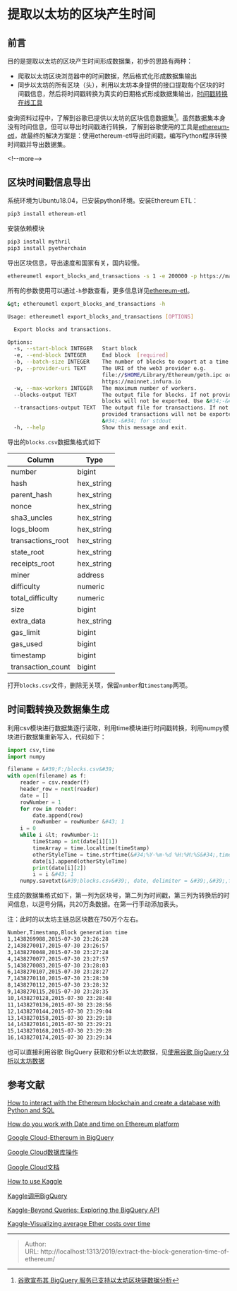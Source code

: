 # 提取以太坊的区块产生时间


## 前言

目的是提取以太坊的区块产生时间形成数据集，初步的思路有两种：

- 爬取以太坊区块浏览器中的时间数据，然后格式化形成数据集输出
- 同步以太坊的所有区块（头），利用以太坊本身提供的接口提取每个区块的时间戳信息，然后将时间戳转换为真实的日期格式形成数据集输出，[时间戳转换在线工具](&lt;https://tool.lu/timestamp/&gt;)

查询资料过程中，了解到谷歌已提供以太坊的区块信息数据集[^Bigquery]。虽然数据集本身没有时间信息，但可以导出时间戳进行转换，了解到谷歌使用的工具是[ethereum-etl](&lt;https://github.com/blockchain-etl/ethereum-etl#blockscsv&gt;)，故最终的解决方案是：使用ethereum-etl导出时间戳，编写Python程序转换时间戳并导出数据集。

[^Bigquery]:[谷歌宣布其 BigQuery 服务已支持以太坊区块链数据分析](&lt;https://www.infoq.cn/article/ethereum-bigquery-public-dataset-smart-contract-analytics&gt;)

&lt;!--more--&gt;

## 区块时间戳信息导出

系统环境为Ubuntu18.04，已安装python环境。安装Ethereum ETL：

```bash
pip3 install ethereum-etl
```

安装依赖模块

```bash
pip3 install mythril
pip3 install pyetherchain
```

导出区块信息，导出速度和国家有关，国内较慢。

```bash
ethereumetl export_blocks_and_transactions -s 1 -e 200000 -p https://mainnet.infura.io -b 100 -w 3 --blocks-output blocks.csv
```

所有的参数使用可以通过`-h`参数查看，更多信息详见[ethereum-etl](&lt;https://github.com/blockchain-etl/ethereum-etl#blockscsv&gt;)。

```bash
&gt; ethereumetl export_blocks_and_transactions -h

Usage: ethereumetl export_blocks_and_transactions [OPTIONS]

  Export blocks and transactions.

Options:
  -s, --start-block INTEGER   Start block
  -e, --end-block INTEGER     End block  [required]
  -b, --batch-size INTEGER    The number of blocks to export at a time.
  -p, --provider-uri TEXT     The URI of the web3 provider e.g.
                              file://$HOME/Library/Ethereum/geth.ipc or
                              https://mainnet.infura.io
  -w, --max-workers INTEGER   The maximum number of workers.
  --blocks-output TEXT        The output file for blocks. If not provided
                              blocks will not be exported. Use &#34;-&#34; for stdout
  --transactions-output TEXT  The output file for transactions. If not
                              provided transactions will not be exported. Use
                              &#34;-&#34; for stdout
  -h, --help                  Show this message and exit.
```

导出的`blocks.csv`数据集格式如下

| Column            | Type       |
| ----------------- | ---------- |
| number            | bigint     |
| hash              | hex_string |
| parent_hash       | hex_string |
| nonce             | hex_string |
| sha3_uncles       | hex_string |
| logs_bloom        | hex_string |
| transactions_root | hex_string |
| state_root        | hex_string |
| receipts_root     | hex_string |
| miner             | address    |
| difficulty        | numeric    |
| total_difficulty  | numeric    |
| size              | bigint     |
| extra_data        | hex_string |
| gas_limit         | bigint     |
| gas_used          | bigint     |
| timestamp         | bigint     |
| transaction_count | bigint     |

打开`blocks.csv`文件，删除无关项，保留`number`和`timestamp`两项。

## 时间戳转换及数据集生成

利用csv模块进行数据集逐行读取，利用time模块进行时间戳转换，利用numpy模块进行数据集重新写入，代码如下：

```python
import csv,time
import numpy

filename = &#39;F:/blocks.csv&#39;
with open(filename) as f:
    reader = csv.reader(f)
    header_row = next(reader)
    date = []
    rowNumber = 1
    for row in reader:
        date.append(row)
        rowNumber = rowNumber &#43; 1
    i = 0
    while i &lt; rowNumber-1:
        timeStamp = int(date[i][1])
        timeArray = time.localtime(timeStamp)
        otherStyleTime = time.strftime(&#34;%Y-%m-%d %H:%M:%S&#34;,timeArray)
        date[i].append(otherStyleTime)
        print(date[i][2])
        i = i &#43; 1
    numpy.savetxt(&#39;blocks.csv&#39;, date, delimiter = &#39;,&#39;,fmt = &#39;%s&#39;)
```

生成的数据集格式如下，第一列为区块号，第二列为时间戳，第三列为转换后的时间信息，以逗号分隔，共20万条数据。在第一行手动添加表头。

注：此时的以太坊主链总区块数在750万个左右。

```bash
Number,Timestamp,Block generation time
1,1438269988,2015-07-30 23:26:28
2,1438270017,2015-07-30 23:26:57
3,1438270048,2015-07-30 23:27:28
4,1438270077,2015-07-30 23:27:57
5,1438270083,2015-07-30 23:28:03
6,1438270107,2015-07-30 23:28:27
7,1438270110,2015-07-30 23:28:30
8,1438270112,2015-07-30 23:28:32
9,1438270115,2015-07-30 23:28:35
10,1438270128,2015-07-30 23:28:48
11,1438270136,2015-07-30 23:28:56
12,1438270144,2015-07-30 23:29:04
13,1438270158,2015-07-30 23:29:18
14,1438270161,2015-07-30 23:29:21
15,1438270168,2015-07-30 23:29:28
16,1438270174,2015-07-30 23:29:34
```

也可以直接利用谷歌 BigQuery 获取和分析以太坊数据，见[使用谷歌 BigQuery 分析以太坊数据](&lt;https://www.jianshu.com/p/b611dbb526cd&gt;)

## 参考文献

[How to interact with the Ethereum blockchain and create a database with Python and SQL](&lt;https://medium.com/validitylabs/how-to-interact-with-the-ethereum-blockchain-and-create-a-database-with-python-and-sql-3dcbd579b3c0&gt;)

[How do you work with Date and time on Ethereum platform](&lt;https://ethereum.stackovernet.com/cn/q/5558&gt;)

[Google Cloud-Ethereum in BigQuery](&lt;https://cloud.google.com/blog/products/data-analytics/ethereum-bigquery-public-dataset-smart-contract-analytics&gt;)

[Google Cloud数据库操作](&lt;https://cloud.google.com/bigquery/docs/reference/standard-sql/data-types&gt;)

[Google Cloud文档](&lt;https://googleapis.github.io/google-cloud-python/latest/bigquery/usage/queries.html&gt;)

[How to use Kaggle](&lt;https://www.kaggle.com/docs/datasets&gt;)

[Kaggle调用BigQuery](&lt;https://www.kaggle.com/bigquery/ethereum-blockchain&gt;)

[Kaggle-Beyond Queries: Exploring the BigQuery API](&lt;https://www.kaggle.com/sohier/beyond-queries-exploring-the-bigquery-api&gt;)

[Kaggle-Visualizing average Ether costs over time](&lt;https://www.kaggle.com/mrisdal/visualizing-average-ether-costs-over-time/data&gt;)


---

> Author:   
> URL: http://localhost:1313/2019/extract-the-block-generation-time-of-ethereum/  

